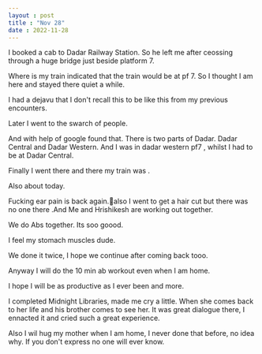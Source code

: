 ```yaml
---
layout : post
title : "Nov 28"
date : 2022-11-28
---
```

I booked a cab to Dadar Railway Station. So he left me after ceossing through a huge bridge just beside platform 7.

Where is my train indicated that the train would be at pf 7. So I thought I am here and stayed there quiet a while.

I had a dejavu that I don't recall this to be like this from my previous encounters.

Later I went to the swarch of people.

And with help of google found that. There is two parts of Dadar. Dadar Central and Dadar Western. And I was in dadar western pf7 , whilst I had to be at Dadar Central.

Finally I went there and there my train was .

Also about today.

Fucking ear pain is back again.🙌also I went to get a hair cut but there was no one there .And Me and Hrishikesh are working out together.

We do Abs together. Its soo goood.

I feel my stomach muscles dude.

We done it twice, I hope we continue after coming back tooo.

Anyway I will do the 10 min ab workout even when I am home.

I hope I will be as productive as I ever been and more.

I completed Midnight Libraries, made me cry a little. When she comes back to her life and his brother comes to see her. It was great dialogue there, I ennacted it and cried such a great experience.

Also I wil hug my mother when I am home, I never done that before, no idea why. If you don't express no one will ever know.